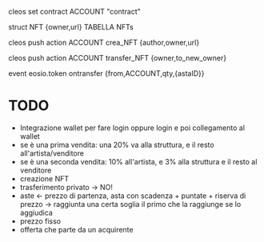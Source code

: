 cleos set contract ACCOUNT "contract"

struct NFT {owner,url}
TABELLA NFTs

cleos push action ACCOUNT crea_NFT {author,owner,url}

cleos push action ACCOUNT transfer_NFT {owner,to_new_owner}

event eosio.token ontransfer {from,ACCOUNT,qty,{astaID}}

# TODO

- Integrazione wallet per fare login oppure login e poi collegamento al wallet
- se è una prima vendita: una 20% va alla struttura, e il resto all'artista/venditore
- se è una seconda vendita: 10% all'artista, e 3% alla struttura e il resto al venditore
- creazione NFT
- trasferimento privato -> NO!
- aste <- prezzo di partenza, asta con scadenza + puntate + riserva di prezzo -> raggiunta una certa soglia il primo che la raggiunge se lo aggiudica
- prezzo fisso
- offerta che parte da un acquirente

